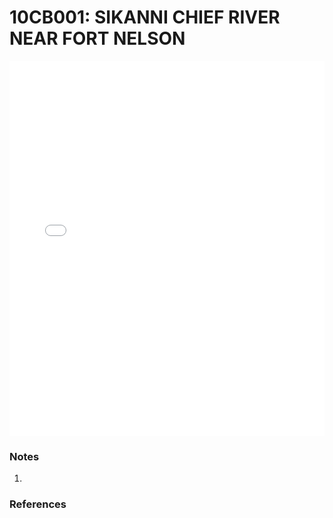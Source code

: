 # 10CB001: SIKANNI CHIEF RIVER NEAR FORT NELSON

<iframe src="/_static/stations/10CB001_fdc.html" width="100%" height="600" frameborder="0"></iframe>

### Notes
1. 

### References

